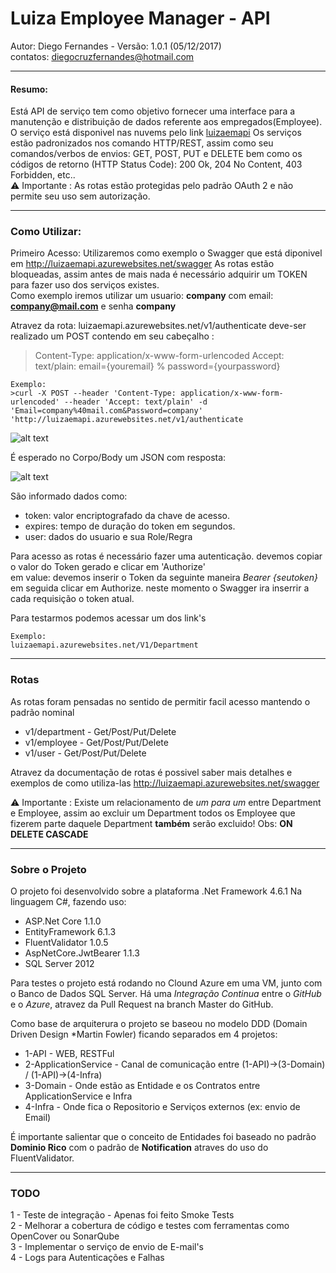 # Luiza Employee Manager - API
 Autor: Diego Fernandes  - Versão: 1.0.1 (05/12/2017)\
 contatos: diegocruzfernandes@hotmail.com

---

####  Resumo:

Está API de serviço tem como objetivo fornecer uma interface para a manutenção e distribuição de dados referente aos empregados(Employee).
O serviço está disponivel nas nuvems pelo link [luizaemapi](http://luizaemapi.azurewebsites.net "Luiza EM - API - Azure - Clound")
Os serviços estão padronizados nos comando HTTP/REST, assim como seu comandos/verbos de envios: GET, POST, PUT e DELETE bem como os códigos de retorno (HTTP Status Code): 200 Ok, 204 No Content, 403 Forbidden, etc..\
:warning: Importante : As rotas estão protegidas pelo padrão OAuth 2 e não permite seu uso sem autorização.

---

### Como Utilizar:
Primeiro Acesso:
Utilizaremos como exemplo o Swagger que está diponivel em http://luizaemapi.azurewebsites.net/swagger
As rotas estão bloqueadas, assim antes de mais nada é necessário adquirir um TOKEN para fazer uso dos serviços existes.\
Como exemplo iremos utilizar um usuario: **company**  com email: **company@mail.com** e senha **company**

Atravez da rota: luizaemapi.azurewebsites.net/v1/authenticate deve-ser realizado um POST contendo em seu cabeçalho :

>Content-Type: application/x-www-form-urlencoded
>Accept: text/plain: email={youremail} % password={yourpassword}

```
Exemplo: 
>curl -X POST --header 'Content-Type: application/x-www-form-urlencoded' --header 'Accept: text/plain' -d 'Email=company%40mail.com&Password=company' 'http://luizaemapi.azurewebsites.net/v1/authenticate
```

![alt text](http://uploaddeimagens.com.br/images/001/201/435/full/01a.png)

É esperado no Corpo/Body um JSON com resposta:

![alt text](http://uploaddeimagens.com.br/images/001/201/438/full/01bb.png)

São informado dados como:
- token: valor encriptografado da chave de acesso. 
- expires: tempo de duração do token em segundos.
- user: dados do usuario e sua Role/Regra 
   
Para acesso as rotas é necessário fazer uma autenticação.
devemos copiar o valor do Token gerado e clicar em 'Authorize'\
em value: devemos inserir o Token da seguinte maneira
*Bearer {seutoken}*
em seguida clicar em Authorize.
neste momento o Swagger ira inserrir a cada requisição o token atual.

Para testarmos podemos acessar um dos link's 
```
Exemplo:
luizaemapi.azurewebsites.net/V1/Department
```

---

### Rotas

As rotas foram pensadas no sentido de permitir facil acesso mantendo o padrão nominal

- v1/department - Get/Post/Put/Delete
- v1/employee  - Get/Post/Put/Delete
- v1/user - Get/Post/Put/Delete

Atravez da documentação de rotas é possivel saber mais detalhes e exemplos de como utiliza-las
http://luizaemapi.azurewebsites.net/swagger

:warning: Importante :
Existe um relacionamento de _um para um_ entre Department e Employee, assim ao excluir um Department todos os Employee que fizerem parte daquele Department **também** serão excluido!
Obs: **ON DELETE CASCADE**

---
### Sobre o Projeto

O projeto foi desenvolvido sobre a plataforma .Net Framework 4.6.1 
Na linguagem C#, fazendo uso:

- ASP.Net Core 1.1.0
- EntityFramework 6.1.3
- FluentValidator 1.0.5
- AspNetCore.JwtBearer 1.1.3
- SQL Server 2012

Para testes o projeto está rodando no Clound Azure em uma VM, junto com o Banco de Dados SQL Server.
Há uma *Integração Continua* entre o *GitHub* e o *Azure*, atravez da Pull Request na branch Master do GitHub.

Como base de arquiterura o projeto se baseou no modelo DDD (Domain Driven Design *Martin Fowler) ficando separados em 4 projetos:

- 1-API - WEB, RESTFul
- 2-ApplicationService - Canal de comunicação entre (1-API)->(3-Domain) / (1-API)->(4-Infra)
- 3-Domain - Onde estão as Entidade e os Contratos entre ApplicationService e Infra
- 4-Infra - Onde fica o Repositorio e Serviços externos (ex: envio de Email)

É importante salientar que o conceito de Entidades foi baseado no padrão **Dominio Rico** com o padrão de **Notification** atraves do uso do FluentValidator.

---
### TODO

1 - Teste de integração - Apenas foi feito Smoke Tests\
2 - Melhorar a cobertura de código e testes com ferramentas como OpenCover ou SonarQube\
3 - Implementar o serviço de envio de E-mail's\
4 - Logs para Autenticações e Falhas
